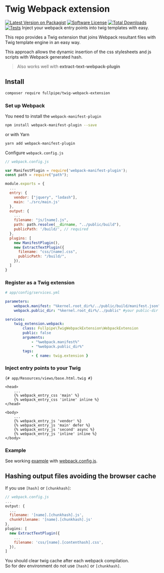 # Twig Webpack extension

[![Latest Version on Packagist](https://img.shields.io/github/release/fullpipe/twig-webpack-extension.svg)](https://packagist.org/packages/fullpipe/twig-webpack-extension)
[![Software License](https://img.shields.io/badge/license-MIT-brightgreen.svg)](LICENSE)
[![Total Downloads](https://img.shields.io/packagist/dt/fullpipe/twig-webpack-extension.svg)](https://packagist.org/packages/fullpipe/twig-webpack-extension/stats)
[![Tests](https://github.com/fullpipe/twig-webpack-extension/workflows/test/badge.svg)](https://github.com/fullpipe/twig-webpack-extension/actions)
Inject your webpack entry points into twig templates with easy.

This repo provides a Twig extension that joins Webpack resultant files with Twig template engine in an easy way.

This approach allows the dynamic insertion of the css stylesheets and js scripts with Webpack generated hash.

> Also works well with **extract-text-webpack-plugin**

## Install

```bash
composer require fullpipe/twig-webpack-extension
```

### Set up Webpack

You need to install the `webpack-manifest-plugin`
```bash
npm install webpack-manifest-plugin --save
```

or with Yarn
```bash
yarn add webpack-manifest-plugin
```

Configure `webpack.config.js`
```js
// webpack.config.js

var ManifestPlugin = require('webpack-manifest-plugin');
const path = require("path");

module.exports = {
  ...
  entry: {
    vendor: ["jquery", "lodash"],
    main: './src/main.js'
  },
  output: {
    ...
    filename: "js/[name].js",
    path: path.resolve(__dirname, "../public/build"),
    publicPath: '/build/', // required
  },
  plugins: [
    new ManifestPlugin(),
    new ExtractTextPlugin({
      filename: "css/[name].css",
      publicPath: "/build/",
    }),
  ]
}
```

### Register as a Twig extension

```yaml
# app/config/services.yml

parameters:
    webpack.manifest: "%kernel.root_dir%/../public/build/manifest.json" #should be absolute
    webpack.public_dir: "%kernel.root_dir%/../public" #your public-dir

services:
    twig_extension.webpack:
        class: Fullpipe\TwigWebpackExtension\WebpackExtension
        public: false
        arguments:
            - "%webpack.manifest%"
            - "%webpack.public_dir%"
        tags:
            - { name: twig.extension }
```

### Inject entry points to your Twig

```twig
{# app/Resources/views/base.html.twig #}

<head>
    ...
    {% webpack_entry_css 'main' %}
    {% webpack_entry_css 'inline' inline %}
</head>

<body>
    ...
    {% webpack_entry_js 'vendor' %}
    {% webpack_entry_js 'main' defer %}
    {% webpack_entry_js 'second' async %}
    {% webpack_entry_js 'inline' inline %}
</body>
```

### Example

See working [example](example) with [webpack.config.js](example/frontend/webpack.config.js).

## Hashing output files avoiding the browser cache

If you use `[hash]` or `[chunkhash]`:

```js
// webpack.config.js
...
output: {
  ...
  filename: '[name].[chunkhash].js',
  chunkFilename: '[name].[chunkhash].js'
},
plugins: [
  new ExtractTextPlugin({
    ...
    filename: 'css/[name].[contenthash].css',
  }),
]
```

You should clear twig cache after each webpack compilation.  
So for dev environment do not use `[hash]` or `[chunkhash]`.
